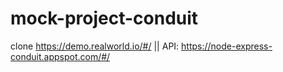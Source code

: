 # mock-project-conduit
clone https://demo.realworld.io/#/ || API: https://node-express-conduit.appspot.com/#/
